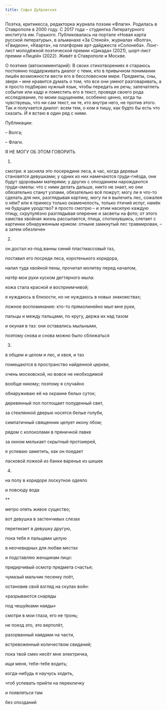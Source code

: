```yaml
---
title: Софья Дубровская
---
```


Поэтка, критикесса, редакторка журнала поэзии «Флаги». Родилась в Ставрополе в 2000 году. С 2017 года – студентка Литературного института им. Горького. Публиковалась на портале «Новая карта русской литературы», в альманахе «За Стеной», журналах «Волга», «Гвидеон», «Кварта», на платформе арт-дайджеста «Солонеба». Лонг-лист молодёжной поэтической премии «Цикада» (2021), шорт-лист премии «Лицей» (2022). Живёт в Ставрополе и Москве.

О поэтике (автокомментарий):
В своих стихотворениях я стараюсь постоянно поддерживать диалог с теми, кто в привычном понимании лишён возможности вести его в бессловесном мире. Предметы, сны, звери – мне нравится думать о том, что все они умеют разговаривать, а я просто подбираю нужный язык, чтобы передать их речь; запечатлеть событие или кадр и поместить его в текст, проведя своего рода исследование, по моим ощущениям, особенно ценно, когда ты чувствуешь, что ни сам текст, ни те, кто внутри него, не против этого. Так и получается диалог: всем тем, о ком я пишу, как будто бы есть что сказать. И я встаю в один ряд с ними.

Публикации:

– Волга;

– Флаги.

Я НЕ МОГУ ОБ ЭТОМ ГОВОРИТЬ

1. 

смотри: я засняла это посередине леса,
в час, когда деревья становятся девушками;
у одних из них намечаются груди-гнёзда,
они будут здоровыми матерями;
у других с опозданием нарождаются груди-омелы:
что с ними делать дальше, никто не знает,
но они обязательно станут узлами,
обязательно всё пожрут;
могу ли я что-то сделать для них, разглядывая картину,
могу ли я вылечить лес, сожалея о нём?
или я принесу только окаменелость,
только птичий испуг, намёк на будущее уродство?
я просто смотрю – и этим насилую каждую птицу,
скрупулёзно разглядывая оперение и засветы на фото;
от этого хамства хвойная жизнь рассыпается,
птица, споткнувшись, слетает с картинки обнаруженным криком:
отныне замкнутый лес травмирован, – а затем обезличен

2.

он достал из-под ванны синий пластмассовый таз,

поставил его посреди леса, коротенького коридора,

налил туда хвойной пены, прочитал молитву перед началом,

натёр мои руки куском дегтярного мыла:

кожа стала красной и восприимчивой;

я нуждаюсь в близости, но не нуждаюсь в новых знакомствах;

ложное воспоминание: кто-то прямолинейно мыл мне руки,

пальцы и между пальцами, по кругу, держа их над тазом

и окуная в таз: они оставались мыльными,

поэтому снова и снова можно было сближаться

3.

в общем и целом и лес, и хвоя, и таз

помещаются в пространство найденной церкви,

очень московской, но вовсе не необходимой

вообще никому; поэтому я случайно

обнаруживаю её на окраине белых суток;

деревянный пол поглощает полуденный свет,

за стеклянной дверью носятся белые голуби,

симпатичный священник целует икону лбом;

рядом с колоколами в пряничной лавке

за окном мелькает скрытный протоиерей,

я успеваю заметить, как он поедает

ласковой ложкой из банки варенье из шишек

4.

на полу в коридоре лоскутное одеяло

и повсюду вода


**

метро опять живое существо;

вот девушка в застенчивых слезах

перетекает в девушку другую,

пока тебя я пальцами целую

в неочевидных для любви местах

и подставляю женщинам лицо:

придирчивый осмотр предмета счастья;

чумазый мальчик песенку поёт,

остановив свой взгляд на скулах войн:


«разрываются снаряды

под чешуйками наяды»


смотри в мои глаза, его не тронь;

не поезд это, это вертолёт,

разорванный наядами на части,

встревоженный количеством свиданий;

пока твой смех несёт мне электричка,

ищи меня, тебе-тебе водить;

когда-нибудь я научусь ходить,

чтоб успевать прийти на перекличку

и появляться там

без опозданий
